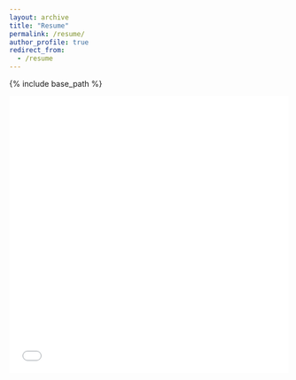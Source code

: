 ```yaml
---
layout: archive
title: "Resume"
permalink: /resume/
author_profile: true
redirect_from:
  - /resume
---
```


{% include base_path %}

<iframe src="/files/Abhinavk_pg2.pdf" width="100%" height="500" frameborder="no" border="0" marginwidth="0" marginheight="0"></iframe>
